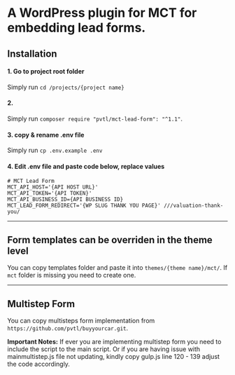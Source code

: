 # A WordPress plugin for MCT for embedding lead forms.

## Installation

#### 1. Go to project root folder
Simply run `cd /projects/{project name}`

#### 2.
Simply run `composer require "pvtl/mct-lead-form": "^1.1"`.

#### 3. copy & rename .env file
Simply run `cp .env.example .env`

#### 4. Edit .env file and paste code below, replace values
```
# MCT Lead Form
MCT_API_HOST='{API HOST URL}'
MCT_API_TOKEN='{API TOKEN}'
MCT_API_BUSINESS_ID={API BUSINESS ID}
MCT_LEAD_FORM_REDIRECT='{WP SLUG THANK YOU PAGE}' ///valuation-thank-you/
```

---

## Form templates can be overriden in the theme level
You can copy templates folder and paste it into `themes/{theme name}/mct/`. If `mct` folder is missing you need to create one.

---

## Multistep Form
You can copy multisteps form implementation from `https://github.com/pvtl/buyyourcar.git`.

**Important Notes:**
If ever you are implementing multistep form you need to include the script to the main script.
Or if you are having issue with mainmultistep.js file not updating, kindly copy gulp.js line 120 - 139 adjust the code accordingly.
